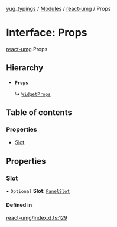 [yug_typings](../README.md) / [Modules](../modules.md) / [react-umg](../modules/react_umg.md) / Props

# Interface: Props

[react-umg](../modules/react_umg.md).Props

## Hierarchy

- **`Props`**

  ↳ [`WidgetProps`](react_umg.WidgetProps.md)

## Table of contents

### Properties

- [Slot](react_umg.Props.md#slot)

## Properties

### Slot

• `Optional` **Slot**: [`PanelSlot`](react_umg.PanelSlot.md)

#### Defined in

[react-umg/index.d.ts:129](https://github.com/YugMetaverse/yug_typings/blob/b7d9b19/react-umg/index.d.ts#L129)
